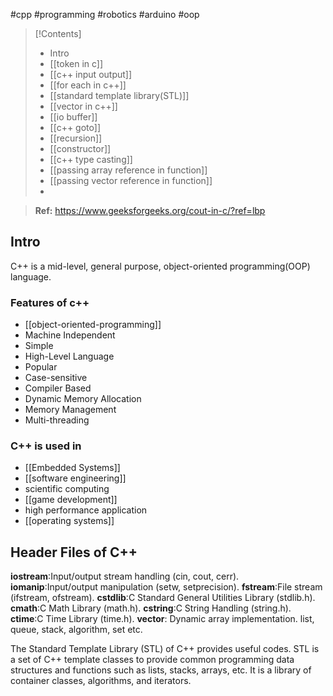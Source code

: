 #cpp #programming #robotics #arduino #oop

>[!Contents]
>- Intro
>- [[token in c]]
>- [[c++ input output]]
>- [[for each in c++]]
>- [[standard template library(STL)]]
>- [[vector in c++]]
>- [[io buffer]]
>- [[c++ goto]]
>- [[recursion]]
>- [[constructor]]
>- [[c++ type casting]]
>- [[passing array reference in function]]
>- [[passing vector reference in function]]
>- 
>

>**Ref:** https://www.geeksforgeeks.org/cout-in-c/?ref=lbp

## Intro
C++ is a mid-level, general purpose, object-oriented programming(OOP) language.

### Features of c++
- [[object-oriented-programming]]
- Machine Independent
- Simple
- High-Level Language
- Popular
- Case-sensitive
- Compiler Based
- Dynamic Memory Allocation
- Memory Management
- Multi-threading
### C++ is used in
- [[Embedded Systems]]
- [[software engineering]]
- scientific computing
- [[game development]]
- high performance application
- [[operating systems]]
## Header Files of C++
**iostream**:Input/output stream handling (cin, cout, cerr).
**iomanip**:Input/output manipulation (setw, setprecision).
**fstream**:File stream (ifstream, ofstream).
**cstdlib**:C Standard General Utilities Library (stdlib.h).
**cmath**:C Math Library (math.h).
**cstring**:C String Handling (string.h).
**ctime**:C Time Library (time.h).
**vector**: Dynamic array implementation.
list, queue, stack, algorithm, set etc.

The Standard Template Library (STL) of C++ provides useful
codes.
STL is a set of C++ template classes to provide common
programming data structures and functions such as lists,
stacks, arrays, etc. It is a library of container classes,
algorithms, and iterators.